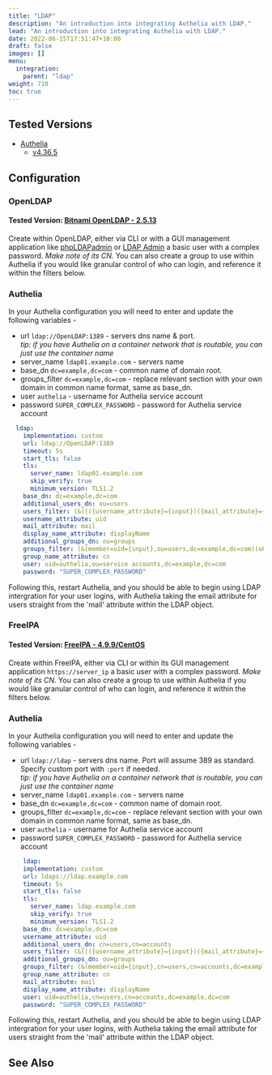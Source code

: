 ```yaml
---
title: "LDAP"
description: "An introduction into integrating Authelia with LDAP."
lead: "An introduction into integrating Authelia with LDAP."
date: 2022-06-15T17:51:47+10:00
draft: false
images: []
menu:
  integration:
    parent: "ldap"
weight: 710
toc: true
---
```


## Tested Versions

* [Authelia]
  * [v4.36.5](https://github.com/authelia/authelia/releases/tag/v4.36.5)

## Configuration

### OpenLDAP
#### Tested Version: [Bitnami OpenLDAP - 2.5.13](https://github.com/bitnami/bitnami-docker-openldap/releases/tag/2.5.13-debian-11-r7)  
Create within OpenLDAP, either via CLI or with a GUI management application like [phpLDAPadmin](http://phpldapadmin.sourceforge.net/wiki/index.php/Main_Page) or [LDAP Admin](http://www.ldapadmin.org/) a basic user with a complex password.
*Make note of its CN.*
You can also create a group to use within Authelia if you would like granular control of who can login, and reference it within the filters below.

### Authelia

In your Authelia configuration you will need to enter and update the following variables - 
* url `ldap://OpenLDAP:1389` - servers dns name & port.  
  *tip: if you have Authelia on a container network that is routable, you can just use the container name*
* server_name `ldap01.example.com` - servers name
* base_dn `dc=example,dc=com` - common name of domain root.
* groups_filter `dc=example,dc=com` - replace relevant section with your own domain in common name format, same as base_dn.
* user `authelia` - username for Authelia service account
* password `SUPER_COMPLEX_PASSWORD` - password for Authelia service account

```yaml
  ldap:
    implementation: custom
    url: ldap://OpenLDAP:1389
    timeout: 5s
    start_tls: false
    tls:
      server_name: ldap01.example.com
      skip_verify: true
      minimum_version: TLS1.2
    base_dn: dc=example,dc=com
    additional_users_dn: ou=users
    users_filter: (&(|({username_attribute}={input})({mail_attribute}={input}))(objectClass=person))
    username_attribute: uid
    mail_attribute: mail
    display_name_attribute: displayName
    additional_groups_dn: ou=groups
    groups_filter: (&(member=uid={input},ou=users,dc=example,dc=com)(objectclass=groupofnames))
    group_name_attribute: cn
    user: uid=authelia,ou=service accounts,dc=example,dc=com
    password: "SUPER_COMPLEX_PASSWORD"
```
Following this, restart Authelia, and you should be able to begin using LDAP intergration for your user logins, with Authelia taking the email attribute for users straight from the 'mail' attribute within the LDAP object.  

### FreeIPA
#### Tested Version: [FreeIPA - 4.9.9/CentOS]([https://github.com/bitnami/bitnami-docker-openldap/releases/tag/2.5.13-debian-11-r7](https://www.freeipa.org/page/Releases/4.9.9))  
Create within FreeIPA, either via CLI or within its GUI management application `https://server_ip` a basic user with a complex password.
*Make note of its CN.*
You can also create a group to use within Authelia if you would like granular control of who can login, and reference it within the filters below.

### Authelia

In your Authelia configuration you will need to enter and update the following variables - 
* url `ldap://ldap` - servers dns name. Port will assume 389 as standard. Specify custom port with `:port` if needed.  
  *tip: if you have Authelia on a container network that is routable, you can just use the container name*
* server_name `ldap01.example.com` - servers name
* base_dn `dc=example,dc=com` - common name of domain root.
* groups_filter `dc=example,dc=com` - replace relevant section with your own domain in common name format, same as base_dn.
* user `authelia` - username for Authelia service account
* password `SUPER_COMPLEX_PASSWORD` - password for Authelia service account

```yaml
    ldap:
    implementation: custom
    url: ldaps://ldap.example.com
    timeout: 5s
    start_tls: false
    tls:
      server_name: ldap.example.com
      skip_verify: true
      minimum_version: TLS1.2
    base_dn: dc=example,dc=com
    username_attribute: uid
    additional_users_dn: cn=users,cn=accounts
    users_filter: (&(|({username_attribute}={input})({mail_attribute}={input}))(objectClass=person))
    additional_groups_dn: ou=groups
    groups_filter: (&(member=uid={input},cn=users,cn=accounts,dc=example,dc=com)(objectclass=groupofnames))
    group_name_attribute: cn
    mail_attribute: mail
    display_name_attribute: displayName
    user: uid=authelia,cn=users,cn=accounts,dc=example,dc=com
    password: "SUPER_COMPLEX_PASSWORD"
```
Following this, restart Authelia, and you should be able to begin using LDAP intergration for your user logins, with Authelia taking the email attribute for users straight from the 'mail' attribute within the LDAP object.  

## See Also
[Authelia]: https://www.authelia.com
[Bitname OpenLDAP]: [https://www.bookstackapp.com/](https://hub.docker.com/r/bitnami/openldap/)
[FreeIPA]: https://www.freeipa.org/page/Main_Page
